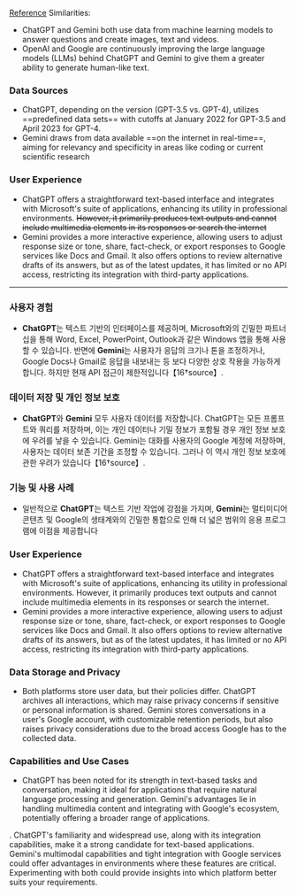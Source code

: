 [Reference](https://www.techtarget.com/searchEnterpriseAI/tip/Gemini-vs-ChatGPT-Whats-the-difference)
Similarities:
* ChatGPT and Gemini both use data from machine learning models to answer questions and create images, text and videos. 
* OpenAI and Google are continuously improving the large language models (LLMs) behind ChatGPT and Gemini to give them a greater ability to generate human-like text.
### Data Sources

- ChatGPT, depending on the version (GPT-3.5 vs. GPT-4), utilizes ==predefined data sets== with cutoffs at January 2022 for GPT-3.5 and April 2023 for GPT-4. 
- Gemini draws from data available ==on the internet in real-time==, aiming for relevancy and specificity in areas like coding or current scientific research

### User Experience

- ChatGPT offers a straightforward text-based interface and integrates with Microsoft's suite of applications, enhancing its utility in professional environments. ~~However, it primarily produces text outputs and cannot include multimedia elements in its responses or search the internet​~~
- Gemini provides a more interactive experience, allowing users to adjust response size or tone, share, fact-check, or export responses to Google services like Docs and Gmail. It also offers options to review alternative drafts of its answers, but as of the latest updates, it has limited or no API access, restricting its integration with third-party applications​.





---
### 사용자 경험

- **ChatGPT**는 텍스트 기반의 인터페이스를 제공하며, Microsoft와의 긴밀한 파트너십을 통해 Word, Excel, PowerPoint, Outlook과 같은 Windows 앱을 통해 사용할 수 있습니다. 반면에 **Gemini**는 사용자가 응답의 크기나 톤을 조정하거나, Google Docs나 Gmail로 응답을 내보내는 등 보다 다양한 상호 작용을 가능하게 합니다. 하지만 현재 API 접근이 제한적입니다【16†source】.

### 데이터 저장 및 개인 정보 보호

- **ChatGPT**와 **Gemini** 모두 사용자 데이터를 저장합니다. ChatGPT는 모든 프롬프트와 쿼리를 저장하며, 이는 개인 데이터나 기밀 정보가 포함될 경우 개인 정보 보호에 우려를 낳을 수 있습니다. Gemini는 대화를 사용자의 Google 계정에 저장하며, 사용자는 데이터 보존 기간을 조정할 수 있습니다. 그러나 이 역시 개인 정보 보호에 관한 우려가 있습니다【16†source】.

### 기능 및 사용 사례

- 일반적으로 **ChatGPT**는 텍스트 기반 작업에 강점을 가지며, **Gemini**는 멀티미디어 콘텐츠 및 Google의 생태계와의 긴밀한 통합으로 인해 더 넓은 범위의 응용 프로그램에 이점을 제공합니다

### User Experience

- ChatGPT offers a straightforward text-based interface and integrates with Microsoft's suite of applications, enhancing its utility in professional environments. However, it primarily produces text outputs and cannot include multimedia elements in its responses or search the internet​[](https://www.techtarget.com/searchEnterpriseAI/tip/Gemini-vs-ChatGPT-Whats-the-difference)​.
- Gemini provides a more interactive experience, allowing users to adjust response size or tone, share, fact-check, or export responses to Google services like Docs and Gmail. It also offers options to review alternative drafts of its answers, but as of the latest updates, it has limited or no API access, restricting its integration with third-party applications​[](https://www.techtarget.com/searchEnterpriseAI/tip/Gemini-vs-ChatGPT-Whats-the-difference)​.

### Data Storage and Privacy

- Both platforms store user data, but their policies differ. ChatGPT archives all interactions, which may raise privacy concerns if sensitive or personal information is shared. Gemini stores conversations in a user's Google account, with customizable retention periods, but also raises privacy considerations due to the broad access Google has to the collected data​[](https://www.techtarget.com/searchEnterpriseAI/tip/Gemini-vs-ChatGPT-Whats-the-difference)​.

### Capabilities and Use Cases

- ChatGPT has been noted for its strength in text-based tasks and conversation, making it ideal for applications that require natural language processing and generation. Gemini's advantages lie in handling multimedia content and integrating with Google's ecosystem, potentially offering a broader range of applications​[](https://www.techtarget.com/searchEnterpriseAI/tip/Gemini-vs-ChatGPT-Whats-the-difference)​.

. ChatGPT's familiarity and widespread use, along with its integration capabilities, make it a strong candidate for text-based applications. Gemini's multimodal capabilities and tight integration with Google services could offer advantages in environments where these features are critical​[](https://www.techrepublic.com/article/google-gemini-vs-chatgpt/)​. Experimenting with both could provide insights into which platform better suits your requirements.